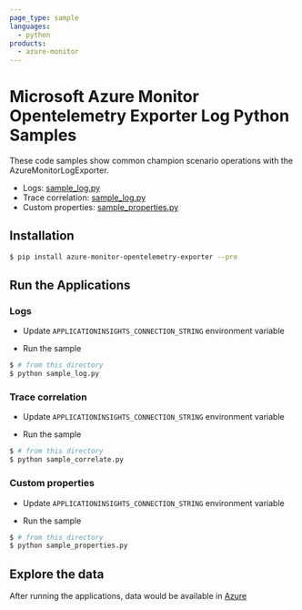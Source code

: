 ```yaml
---
page_type: sample
languages:
  - python
products:
  - azure-monitor
---
```


# Microsoft Azure Monitor Opentelemetry Exporter Log Python Samples

These code samples show common champion scenario operations with the AzureMonitorLogExporter.

* Logs: [sample_log.py](https://github.com/Azure/azure-sdk-for-python/blob/main/sdk/monitor/azure-monitor-opentelemetry-exporter/samples/logs/sample_log.py)
* Trace correlation: [sample_log.py](https://github.com/Azure/azure-sdk-for-python/blob/main/sdk/monitor/azure-monitor-opentelemetry-exporter/samples/logs/sample_correlate.py)
* Custom properties: [sample_properties.py](https://github.com/Azure/azure-sdk-for-python/blob/main/sdk/monitor/azure-monitor-opentelemetry-exporter/samples/logs/sample_properties.py)


## Installation

```sh
$ pip install azure-monitor-opentelemetry-exporter --pre
```

## Run the Applications

### Logs

* Update `APPLICATIONINSIGHTS_CONNECTION_STRING` environment variable

* Run the sample

```sh
$ # from this directory
$ python sample_log.py
```

### Trace correlation

* Update `APPLICATIONINSIGHTS_CONNECTION_STRING` environment variable

* Run the sample

```sh
$ # from this directory
$ python sample_correlate.py
```

### Custom properties

* Update `APPLICATIONINSIGHTS_CONNECTION_STRING` environment variable

* Run the sample

```sh
$ # from this directory
$ python sample_properties.py
```

## Explore the data

After running the applications, data would be available in [Azure](
https://learn.microsoft.com/azure/azure-monitor/app/app-insights-overview#where-do-i-see-my-telemetry)
